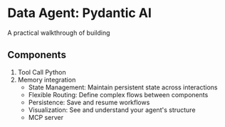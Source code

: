 # Data Agent: Pydantic AI

A practical walkthrough of building 

<!-- truncate -->

## Components
1. Tool Call Python
2. Memory integration
    - State Management: Maintain persistent state across interactions
    - Flexible Routing: Define complex flows between components
    - Persistence: Save and resume workflows
    - Visualization: See and understand your agent's structure
    - MCP server
